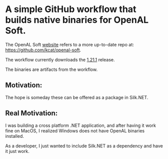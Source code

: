 # A simple GitHub workflow that builds native binaries for OpenAL Soft.

The OpenAL Soft [website](https://openal-soft.org/) refers to a more up-to-date repo at: https://github.com/kcat/openal-soft.

The workflow currently downloads the [1.21.1](https://github.com/kcat/openal-soft/releases/tag/1.21.1) release.

The binaries are artifacts from the workflow.

## Motivation:

The hope is someday these can be offered as a package in Silk.NET. 

## Real Motivation:

I was building a cross platform .NET application, and after having it work fine on MacOS, I realized Windows does not have OpenAL binaries installed. 

As a developer, I just wanted to include Silk.NET as a dependency and have it just work. 
